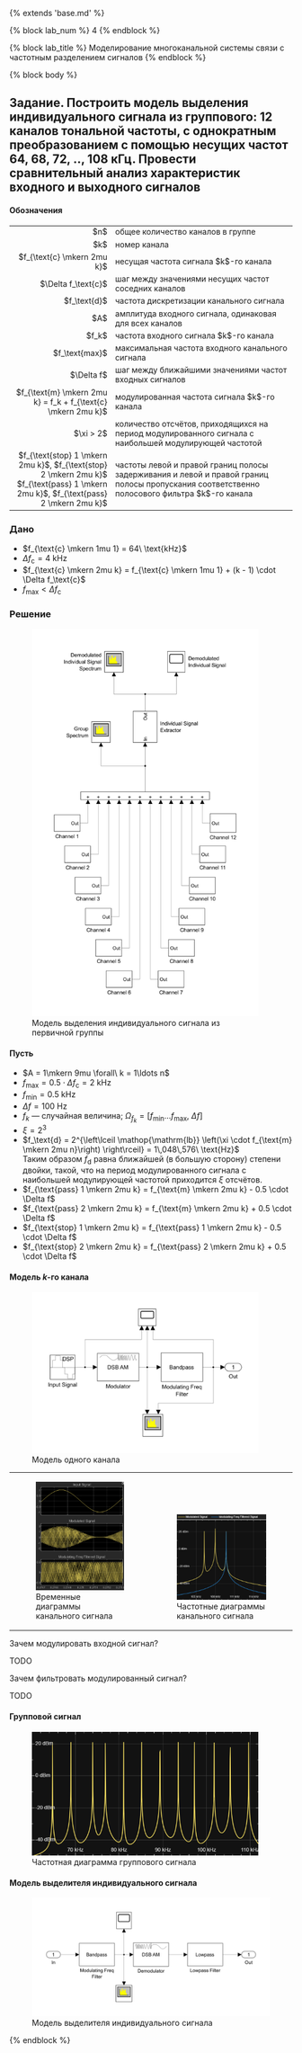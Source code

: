 {% extends 'base.md' %}

{% block lab_num %}
  4
{% endblock %}

{% block lab_title %}
  Моделирование многоканальной системы связи с частотным разделением сигналов
{% endblock %}

{% block body %}

## Задание. Построить модель выделения индивидуального сигнала из группового: 12 каналов тональной частоты, с однократным преобразованием с помощью несущих частот 64, 68, 72, .., 108 кГц. Провести сравнительный анализ характеристик входного и выходного сигналов

#### Обозначения

<table>
  <tr>
    <td style="text-align: right;">$n$</td>
    <td>общее количество каналов в группе</td>
  </tr>
  <tr>
    <td style="text-align: right;">$k$</td>
    <td>номер канала</td>
  </tr>
  <tr>
    <td style="text-align: right;">$f_{\text{c} \mkern 2mu k}$</td>
    <td>несущая частота сигнала $k$-го канала</td>
  </tr>
  <tr>
    <td style="text-align: right;">$\Delta f_\text{c}$</td>
    <td>шаг между значениями несущих частот соседних каналов</td>
  </tr>
  <tr>
    <td style="text-align: right;">$f_\text{d}$</td>
    <td>частота дискретизации канального сигнала</td>
  </tr>
  <tr>
    <td style="text-align: right;">$A$</td>
    <td>амплитуда входного сигнала, одинаковая для всех каналов</td>
  </tr>
  <tr>
    <td style="text-align: right;">$f_k$</td>
    <td>частота входного сигнала $k$-го канала</td>
  </tr>
  <tr>
    <td style="text-align: right;">$f_\text{max}$</td>
    <td>максимальная частота входного канального сигнала</td>
  </tr>
  <tr>
    <td style="text-align: right;">$\Delta f$</td>
    <td>шаг между ближайшими значениями частот входных сигналов</td>
  </tr>
  <tr>
    <td style="text-align: right;">$f_{\text{m} \mkern 2mu k} = f_k + f_{\text{c} \mkern 2mu k}$</td>
    <td>модулированная частота сигнала $k$-го канала</td>
  </tr>
  <tr>
    <td style="text-align: right;">$\xi > 2$</td>
    <td>количество отсчётов, приходящихся на период модулированного сигнала с наибольшей модулирующей частотой</td>
  </tr>
  <tr>
    <td style="text-align: right;">
      $f_{\text{stop} 1 \mkern 2mu k}$, $f_{\text{stop} 2 \mkern 2mu k}$<br>
      $f_{\text{pass} 1 \mkern 2mu k}$, $f_{\text{pass} 2 \mkern 2mu k}$
    </td>
    <td>частоты левой и правой границ полосы задерживания и левой и правой границ полосы пропускания соответственно полосового фильтра $k$-го канала</td>
  </tr>
</table>

### Дано

- $f_{\text{c} \mkern 1mu 1} = 64\ \text{kHz}$
- $\Delta f_\text{c} = 4\ \text{kHz}$
- $f_{\text{c} \mkern 2mu k} = f_{\text{c} \mkern 1mu 1} + (k - 1) \cdot \Delta f_\text{c}$
- $f_\text{max} < \Delta f_\text{c}$

### Решение

<figure style="width: 80%;">
  <img src="images/general_scheme.svg">
  <figcaption>
    Модель выделения индивидуального сигнала из первичной группы
  </figcaption>
</figure>

#### Пусть

- $A = 1\mkern 9mu \forall\ k = 1\ldots n$
- $f_\text{max} = 0.5 \cdot \Delta f_\text{c} = 2\ \text{kHz}$
- $f_\text{min} = 0.5\ \text{kHz}$
- $\Delta f = 100\ \text{Hz}$
- $f_k$ — случайная величина; $\Omega_{f_k} = [f_\text{min}\ldots f_\text{max},\ \Delta f]$
- $\xi = 2^3$
- $f_\text{d} = 2^{\left\lceil \mathop{\mathrm{lb}} \left(\xi \cdot f_{\text{m} \mkern 2mu n}\right) \right\rceil} = 1\,048\,576\ \text{Hz}$<br>Таким образом $f_\text{d}$ равна ближайшей (в большую сторону) степени двойки, такой, что на период модулированного сигнала с наибольшей модулирующей частотой приходится $\xi$ отсчётов.
- $f_{\text{pass} 1 \mkern 2mu k} = f_{\text{m} \mkern 2mu k} - 0.5 \cdot \Delta f$
- $f_{\text{pass} 2 \mkern 2mu k} = f_{\text{m} \mkern 2mu k} + 0.5 \cdot \Delta f$
- $f_{\text{stop} 1 \mkern 2mu k} = f_{\text{pass} 1 \mkern 2mu k} - 0.5 \cdot \Delta f$
- $f_{\text{stop} 2 \mkern 2mu k} = f_{\text{pass} 2 \mkern 2mu k} + 0.5 \cdot \Delta f$

#### Модель $k$-го канала

<figure style="width: 80%;">
  <img src="images/single_channel_scheme.svg">
  <figcaption>
    Модель одного канала
  </figcaption>
</figure>

<table class="columns">
<tr valign="bottom">
  <td>
    <figure>
      <img src="images/channel_time_diagrams.png">
      <figcaption>
        Временные диаграммы канального сигнала
      </figcaption>
    </figure>
  </td>
  <td>
    <figure>
      <img src="images/channel_freq_diagrams.png">
      <figcaption>
        Частотные диаграммы канального сигнала
      </figcaption>
    </figure>
  </td>
</tr>
</table>

Зачем модулировать входной сигнал?

TODO

Зачем фильтровать модулированный сигнал?

TODO

#### Групповой сигнал

<figure style="width: 80%;">
  <img src="images/group_freq_diagram.png">
  <figcaption>
    Частотная диаграмма группового сигнала
  </figcaption>
</figure>

#### Модель выделителя индивидуального сигнала

<figure>
  <img src="images/individual_signal_extractor_scheme.svg">
  <figcaption>
    Модель выделителя индивидуального сигнала
  </figcaption>
</figure>



{% endblock %}
